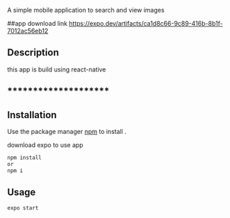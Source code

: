 A simple mobile application to search and view images

##app download link
https://expo.dev/artifacts/ca1d8c66-9c89-416b-8b1f-7012ac56eb12

## Description

this app is build using react-native

## **\*\***\*\*\*\***\*\***\*\*\*\***\*\***\*\*\*\***\*\***

## Installation

Use the package manager [npm](https://www.npmjs.com/) to install .

download expo to use app

```bash
npm install
or
npm i
```

## Usage

```
expo start
```
